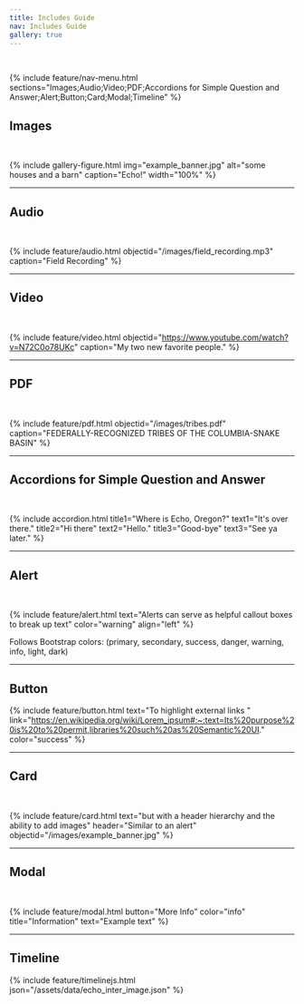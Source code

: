 ```yaml
---
title: Includes Guide
nav: Includes Guide
gallery: true
---
```


<br>

{% include feature/nav-menu.html sections="Images;Audio;Video;PDF;Accordions for Simple Question and Answer;Alert;Button;Card;Modal;Timeline" %}

## Images

<br>

{% include gallery-figure.html img="example_banner.jpg" alt="some houses and a barn" caption="Echo!" width="100%" %}

<hr>

## Audio

<br>

{% include feature/audio.html objectid="/images/field_recording.mp3" caption="Field Recording" %}

<hr>

## Video

<br>


{% include feature/video.html objectid="https://www.youtube.com/watch?v=N72C0o78UKc" caption="My two new favorite people." %}

<hr>

## PDF

<br>

{% include feature/pdf.html objectid="/images/tribes.pdf" caption="FEDERALLY-RECOGNIZED TRIBES
 OF THE COLUMBIA-SNAKE BASIN" %}

 <hr>

## Accordions for Simple Question and Answer

<br>

{% include accordion.html title1="Where is Echo, Oregon?" text1="It's over there." title2="Hi there" text2="Hello." title3="Good-bye" text3="See ya later." %}

<hr>

## Alert

<br>

{% include feature/alert.html text="Alerts can serve as helpful callout boxes to break up text" color="warning" align="left" %}

Follows Bootstrap colors: (primary, secondary, success, danger, warning, info, light, dark)

<hr>

## Button

{% include feature/button.html text="To highlight external links
" link="https://en.wikipedia.org/wiki/Lorem_ipsum#:~:text=Its%20purpose%20is%20to%20permit,libraries%20such%20as%20Semantic%20UI." color="success" %}

<hr>

## Card

<br>

{% include feature/card.html text="but with a header hierarchy and the ability to add images" header="Similar to an alert" objectid="/images/example_banner.jpg" %}

<hr>

## Modal

<br>

{% include feature/modal.html button="More Info" color="info" title="Information" text="Example text" %}

<hr>

## Timeline

{% include feature/timelinejs.html json="/assets/data/echo_inter_image.json" %}



